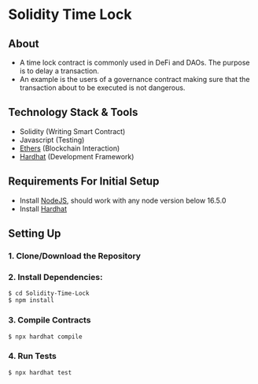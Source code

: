 # Solidity Time Lock

## About

- A time lock contract is commonly used in DeFi and DAOs. The purpose is to delay a transaction.
- An example is the users of a governance contract making sure that the transaction about to be executed is not dangerous.

## Technology Stack & Tools

- Solidity (Writing Smart Contract)
- Javascript (Testing)
- [Ethers](https://docs.ethers.io/v5/) (Blockchain Interaction)
- [Hardhat](https://hardhat.org/) (Development Framework)

## Requirements For Initial Setup
- Install [NodeJS](https://nodejs.org/en/), should work with any node version below 16.5.0
- Install [Hardhat](https://hardhat.org/)

## Setting Up
### 1. Clone/Download the Repository

### 2. Install Dependencies:
```
$ cd Solidity-Time-Lock
$ npm install 
```

### 3. Compile Contracts
`$ npx hardhat compile`

### 4. Run Tests
`$ npx hardhat test`